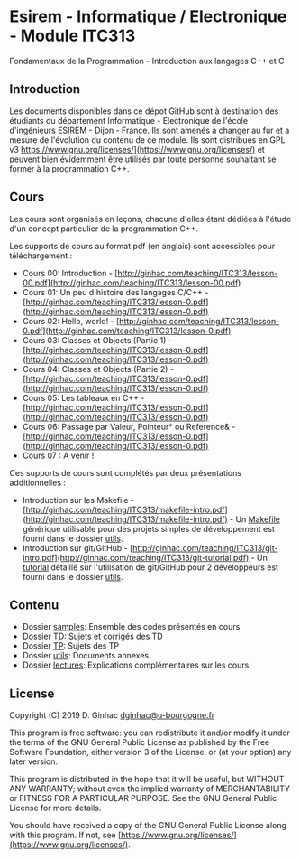 # Esirem - Informatique / Electronique - Module ITC313
Fondamentaux de la Programmation - Introduction aux langages C++ et C

## Introduction

Les documents disponibles dans ce dépot GitHub sont à destination des étudiants du département Informatique - Electronique de l'école d'ingénieurs ESIREM - Dijon - France.
Ils sont amenés à changer au fur et a mesure de l'évolution du contenu de ce module. 
Ils sont distribués en GPL v3 https://www.gnu.org/licenses/](https://www.gnu.org/licenses/) et peuvent bien évidemment être utilisés par toute personne souhaitant se former à la programmation C++. 

## Cours
Les cours sont organisés en leçons, chacune d'elles étant dédiées à l'étude d'un concept particulier de la programmation C++.

Les supports de cours au format pdf (en anglais) sont accessibles pour téléchargement :

* Cours 00: Introduction - [http://ginhac.com/teaching/ITC313/lesson-00.pdf](http://ginhac.com/teaching/ITC313/lesson-00.pdf)
* Cours 01: Un peu d'histoire des langages C/C++ - [http://ginhac.com/teaching/ITC313/lesson-0.pdf](http://ginhac.com/teaching/ITC313/lesson-0.pdf)
* Cours 02: Hello, world! - [http://ginhac.com/teaching/ITC313/lesson-0.pdf](http://ginhac.com/teaching/ITC313/lesson-0.pdf)
* Cours 03: Classes et Objects (Partie 1) - [http://ginhac.com/teaching/ITC313/lesson-0.pdf](http://ginhac.com/teaching/ITC313/lesson-0.pdf)
* Cours 04: Classes et Objects (Partie 2) - [http://ginhac.com/teaching/ITC313/lesson-0.pdf](http://ginhac.com/teaching/ITC313/lesson-0.pdf)
* Cours 05: Les tableaux en C++ - [http://ginhac.com/teaching/ITC313/lesson-0.pdf](http://ginhac.com/teaching/ITC313/lesson-0.pdf)
* Cours 06: Passage par Valeur, Pointeur* ou Reference& - [http://ginhac.com/teaching/ITC313/lesson-0.pdf](http://ginhac.com/teaching/ITC313/lesson-0.pdf)
* Cours 07 : A venir !

Ces supports de cours sont complétés par deux présentations additionnelles : 

* Introduction sur les Makefile - [http://ginhac.com/teaching/ITC313/makefile-intro.pdf](http://ginhac.com/teaching/ITC313/makefile-intro.pdf) - Un [Makefile](utils/Makefile) générique utilisable pour des projets simples de développement est fourni dans le dossier [utils](utils).
* Introduction sur git/GitHub - [http://ginhac.com/teaching/ITC313/git-intro.pdf](http://ginhac.com/teaching/ITC313/git-tutorial.pdf) - Un [tutorial](utils/github.md) détaillé sur l'utilisation de git/GitHub pour 2 développeurs est fourni dans le dossier [utils](utils).

## Contenu
* Dossier [samples](samples): Ensemble des codes présentés en cours
* Dossier [TD](TD): Sujets et corrigés des TD
* Dossier [TP](TP): Sujets des TP
* Dossier [utils](utils): Documents annexes
* Dossier [lectures](lectures): Explications complémentaires sur les cours

## License

Copyright (C) 2019  D. Ginhac [dginhac@u-bourgogne.fr](mailto:dginhac@u-bourgogne.fr)

This program is free software: you can redistribute it and/or modify
it under the terms of the GNU General Public License as published by
the Free Software Foundation, either version 3 of the License, or
(at your option) any later version.

This program is distributed in the hope that it will be useful,
but WITHOUT ANY WARRANTY; without even the implied warranty of
MERCHANTABILITY or FITNESS FOR A PARTICULAR PURPOSE.  See the
GNU General Public License for more details.

You should have received a copy of the GNU General Public License
along with this program.  If not, see [https://www.gnu.org/licenses/](https://www.gnu.org/licenses/).


